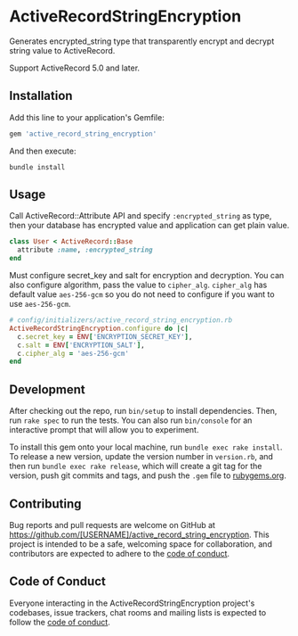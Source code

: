 # ActiveRecordStringEncryption
Generates encrypted_string type that transparently encrypt and decrypt string value to ActiveRecord.

Support ActiveRecord 5.0 and later.

## Installation

Add this line to your application's Gemfile:

```ruby
gem 'active_record_string_encryption'
```

And then execute:

```shell
bundle install
```


## Usage

Call ActiveRecord::Attribute API and specify `:encrypted_string` as type, then your database has encrypted value and application can get plain value.

```ruby
class User < ActiveRecord::Base
  attribute :name, :encrypted_string
end
```

Must configure secret_key and salt for encryption and decryption. You can also configure algorithm, pass the value to `cipher_alg`. `cipher_alg` has default value `aes-256-gcm` so you do not need to configure if you want to use `aes-256-gcm`.

```ruby
# config/initializers/active_record_string_encryption.rb
ActiveRecordStringEncryption.configure do |c|
  c.secret_key = ENV['ENCRYPTION_SECRET_KEY'],
  c.salt = ENV['ENCRYPTION_SALT'],
  c.cipher_alg = 'aes-256-gcm'
end
```

## Development

After checking out the repo, run `bin/setup` to install dependencies. Then, run `rake spec` to run the tests. You can also run `bin/console` for an interactive prompt that will allow you to experiment.

To install this gem onto your local machine, run `bundle exec rake install`. To release a new version, update the version number in `version.rb`, and then run `bundle exec rake release`, which will create a git tag for the version, push git commits and tags, and push the `.gem` file to [rubygems.org](https://rubygems.org).

## Contributing

Bug reports and pull requests are welcome on GitHub at https://github.com/[USERNAME]/active_record_string_encryption. This project is intended to be a safe, welcoming space for collaboration, and contributors are expected to adhere to the [code of conduct](https://github.com/[USERNAME]/active_record_string_encryption/blob/master/CODE_OF_CONDUCT.md).


## Code of Conduct

Everyone interacting in the ActiveRecordStringEncryption project's codebases, issue trackers, chat rooms and mailing lists is expected to follow the [code of conduct](https://github.com/[USERNAME]/active_record_string_encryption/blob/master/CODE_OF_CONDUCT.md).
